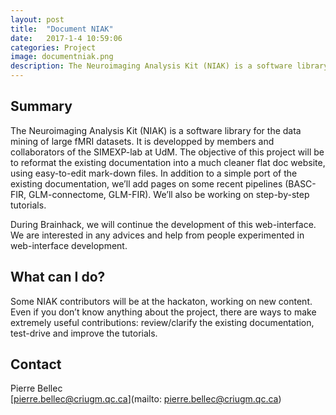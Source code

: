 ```yaml
---
layout: post
title:  "Document NIAK"
date:   2017-1-4 10:59:06
categories: Project
image: documentniak.png
description: The Neuroimaging Analysis Kit (NIAK) is a software library for the data mining of large fMRI datasets.
---
```

## Summary
The Neuroimaging Analysis Kit (NIAK) is a software library for the data mining of large fMRI datasets. It is developped by members and collaborators of the SIMEXP-lab at UdM. The objective of this project will be to reformat the existing documentation into a much cleaner flat doc website, using easy-to-edit mark-down files. In addition to a simple port of the existing documentation, we’ll add pages on some recent pipelines (BASC-FIR, GLM-connectome, GLM-FIR). We’ll also be working on step-by-step tutorials.

During Brainhack, we will continue the development of this web-interface. We are interested in any advices and help from people experimented in web-interface development.

## What can I do?
Some NIAK contributors will be at the hackaton, working on new content. Even if you don’t know anything about the project, there are ways to make extremely useful contributions: review/clarify the existing documentation, test-drive and improve the tutorials.

## Contact  
Pierre Bellec  
[pierre.bellec@criugm.qc.ca](mailto: pierre.bellec@criugm.qc.ca)  
